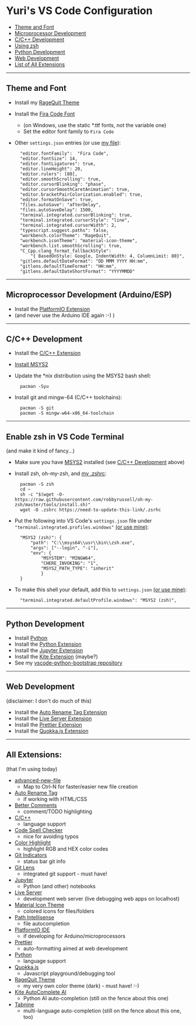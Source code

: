 # Yuri's VS Code Configuration

* [Theme and Font](#theme-and-font)
* [Microprocessor Development](#microprocessor-development-arduinoesp)
* [C/C++ Development](#cc-development)
* [Using zsh](#enable-zsh-in-vs-code-terminal)
* [Python Development](#python-development)
* [Web Development](#web-development)
* [List of All Extensions](#all-extensions)

---
## Theme and Font
* Install my [RageQuit Theme](https://marketplace.visualstudio.com/items?itemName=YuriRage.ragequit)
* Install the [Fira Code Font](https://github.com/tonsky/FiraCode/releases)
    * (on Windows, use the static *.ttf fonts, not the variable one)
    * Set the editor font family to `Fira Code`
* Other `settings.json` entries (or use [my file](https://raw.githubusercontent.com/yuri-rage/vscode-configuration/master/settings.json)):

        "editor.fontFamily":  "Fira Code",
        "editor.fontSize": 14,
        "editor.fontLigatures": true,
        "editor.lineHeight": 20,
        "editor.rulers": [80],
        "editor.smoothScrolling": true,
        "editor.cursorBlinking": "phase",
        "editor.cursorSmoothCaretAnimation": true,
        "editor.bracketPairColorization.enabled": true,
        "editor.formatOnSave": true,
        "files.autoSave": "afterDelay",
        "files.autoSaveDelay": 1500,
        "terminal.integrated.cursorBlinking": true,
        "terminal.integrated.cursorStyle": "line",
        "terminal.integrated.cursorWidth": 2,
        "typescript.suggest.paths": false,
        "workbench.colorTheme": "RageQuit",
        "workbench.iconTheme": "material-icon-theme",
        "workbench.list.smoothScrolling": true,
        "C_Cpp.clang_format_fallbackStyle":
            "{ BasedOnStyle: Google, IndentWidth: 4, ColumnLimit: 80}",
        "gitlens.defaultDateFormat": "DD MMM YYYY HH:mm",
        "gitlens.defaultTimeFormat": "HH:mm",
        "gitlens.defaultDateShortFormat": "YYYYMMDD"
        

---
## Microprocessor Development (Arduino/ESP)

* Install the [PlatformIO Extension](https://marketplace.visualstudio.com/items?itemName=platformio.platformio-ide)
* (and never use the Arduino IDE again :-) )

---
## C/C++ Development

* Install the [C/C++ Extension](https://marketplace.visualstudio.com/items?itemName=ms-vscode.cpptools)

* [Install MSYS2](https://www.msys2.org/)
* Update the *nix distribution using the MSYS2 bash shell:

        pacman -Syu

* Install git and mingw-64 (C/C++ toolchains):

        pacman -S git
        pacman -S mingw-w64-x86_64-toolchain


---
## Enable zsh in VS Code Terminal
(and make it kind of fancy...)
* Make sure you have [MSYS2](https://www.msys2.org/) installed (see [C/C++ Development](#cc-development) above)
* Install zsh, oh-my-zsh, and [my .zshrc](https://raw.githubusercontent.com/yuri-rage/vscode-configuration/master/.zshrc):

        pacman -S zsh
        cd ~
        sh -c "$(wget -O- https://raw.githubusercontent.com/robbyrussell/oh-my-zsh/master/tools/install.sh)"
        wget -O .zshrc https://need-to-update-this-link/.zsrhc

* Put the following into VS Code's `settings.json` file under `"terminal.integrated.profiles.windows"` [(or use mine)](https://raw.githubusercontent.com/yuri-rage/vscode-configuration/master/settings.json):

        "MSYS2 (zsh)": {
            "path": "C:\\msys64\\usr\\bin\\zsh.exe",
            "args": ["--login", "-i"],
            "env": {
                "MSYSTEM": "MINGW64",
                "CHERE_INVOKING": "1",
                "MSYS2_PATH_TYPE": "inherit"
                }
        }

* To make this shell your default, add this to `settings.json` [(or use mine)](https://raw.githubusercontent.com/yuri-rage/vscode-configuration/master/settings.json):

        "terminal.integrated.defaultProfile.windows": "MSYS2 (zsh)",

---
## Python Development
* Install [Python](https://www.python.org/downloads/)
* Install the [Python Extension](https://marketplace.visualstudio.com/items?itemName=ms-python.python)
* Install the [Jupyter Extension](https://marketplace.visualstudio.com/items?itemName=ms-toolsai.jupyter)
* Install the [Kite Extension](https://marketplace.visualstudio.com/items?itemName=kiteco.kite) (maybe?)
* See my [vscode-python-bootstrap repository](https://github.com/yuri-rage/vscode-python-bootstrap)

---
## Web Development
(disclaimer: I don't do much of this)
* Install the [Auto Rename Tag Extension](https://marketplace.visualstudio.com/items?itemName=formulahendry.auto-rename-tag)
* Install the [Live Server Extension](https://marketplace.visualstudio.com/items?itemName=ritwickdey.LiveServer)
* Install the [Prettier Extension](https://marketplace.visualstudio.com/items?itemName=esbenp.prettier-vscode)
* Install the [Quokka.js Extension](https://marketplace.visualstudio.com/items?itemName=WallabyJs.quokka-vscode)

---
## All Extensions:
(that I'm using today)

* [advanced-new-file](https://marketplace.visualstudio.com/items?itemName=patbenatar.advanced-new-file)
    *  Map to Ctrl-N for faster/easier new file creation
* [Auto Rename Tag](https://marketplace.visualstudio.com/items?itemName=formulahendry.auto-rename-tag)
    * if working with HTML/CSS
* [Better Comments](https://marketplace.visualstudio.com/items?itemName=aaron-bond.better-comments)
    * comment/TODO highlighting
* [C/C++](https://marketplace.visualstudio.com/items?itemName=ms-vscode.cpptools)
    * language support
* [Code Spell Checker](https://marketplace.visualstudio.com/items?itemName=streetsidesoftware.code-spell-checker)
    * nice for avoiding typos
* [Color Highlight](https://marketplace.visualstudio.com/items?itemName=naumovs.color-highlight)
    * highlight RGB and HEX color codes
* [Git Indicators](https://marketplace.visualstudio.com/items?itemName=lamartire.git-indicators)
    * status bar git info
* [Git Lens](https://marketplace.visualstudio.com/items?itemName=eamodio.gitlens)
    * integrated git support - must have!
* [Jupyter](https://marketplace.visualstudio.com/items?itemName=ms-toolsai.jupyter)
    * Python (and other) notebooks
* [Live Server](https://marketplace.visualstudio.com/items?itemName=ritwickdey.LiveServer)
    * development web server (live debugging web apps on localhost) 
* [Material Icon Theme](https://marketplace.visualstudio.com/items?itemName=PKief.material-icon-theme)
    * colored icons for files/folders
* [Path Intellisense](https://marketplace.visualstudio.com/items?itemName=christian-kohler.path-intellisense)
    * file autocompletion
* [PlatformIO IDE](https://marketplace.visualstudio.com/items?itemName=platformio.platformio-ide)
    * if developing for Arduino/microprocessors
* [Prettier](https://marketplace.visualstudio.com/items?itemName=esbenp.prettier-vscode)
    * auto-formatting aimed at web development
* [Python](https://marketplace.visualstudio.com/items?itemName=ms-python.python)
    * language support
* [Quokka.js](https://marketplace.visualstudio.com/items?itemName=WallabyJs.quokka-vscode)
    * Javascript playground/debugging tool
* [RageQuit Theme](https://marketplace.visualstudio.com/items?itemName=YuriRage.ragequit)
    * my very own color theme (dark) - must have! :-)
* [Kite AutoComplete AI](https://marketplace.visualstudio.com/items?itemName=kiteco.kite)
    * Python AI auto-completion (still on the fence about this one)
* [Tabnine](https://marketplace.visualstudio.com/items?itemName=TabNine.tabnine-vscode)
    * multi-language auto-completion (still on the fence about this one, too)
